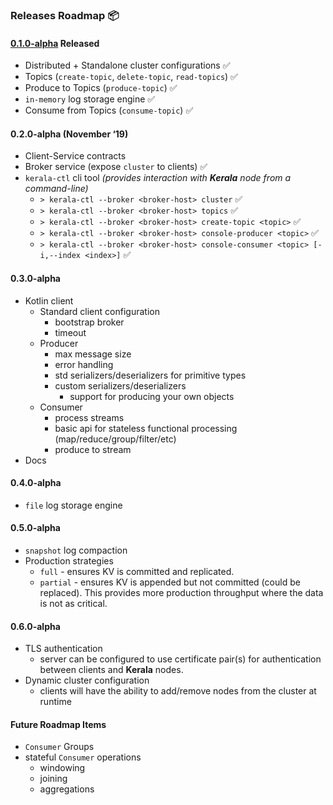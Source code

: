 ### Releases Roadmap 📦

#### [0.1.0-alpha](https://github.com/djjonno/kerala/releases/tag/0.1.0-alpha) Released

- Distributed + Standalone cluster configurations ✅
- Topics (`create-topic`, `delete-topic`, `read-topics`) ✅
- Produce to Topics (`produce-topic`) ✅
- `in-memory` log storage engine ✅
- Consume from Topics (`consume-topic`) ✅

#### 0.2.0-alpha (November ‘19)

- Client-Service contracts
- Broker service (expose `cluster` to clients) ✅
- `kerala-ctl` cli tool *(provides interaction with **Kerala** node from a command-line)*
    - `> kerala-ctl --broker <broker-host> cluster` ✅
    - `> kerala-ctl --broker <broker-host> topics` ✅
    - `> kerala-ctl --broker <broker-host> create-topic <topic>` ✅
    - `> kerala-ctl --broker <broker-host> console-producer <topic>` ✅
    - `> kerala-ctl --broker <broker-host> console-consumer <topic> [-i,--index <index>]` ✅

#### 0.3.0-alpha

- Kotlin client
    - Standard client configuration
        - bootstrap broker
        - timeout
    - Producer
        - max message size
        - error handling
        - std serializers/deserializers for primitive types
        - custom serializers/deserializers
            - support for producing your own objects
    - Consumer
        - process streams
        - basic api for stateless functional processing (map/reduce/group/filter/etc)
        - produce to stream
- Docs

#### 0.4.0-alpha

- `file` log storage engine

#### 0.5.0-alpha

- `snapshot` log compaction
- Production strategies
    - `full` - ensures KV is committed and replicated. 
    - `partial` - ensures KV is appended but not committed (could be replaced).  This provides more production throughput where the data is not as critical.

#### 0.6.0-alpha

- TLS authentication
    - server can be configured to use certificate pair(s) for authentication between clients and **Kerala** nodes. 
- Dynamic cluster configuration
    - clients will have the ability to add/remove nodes from the cluster at runtime   

#### Future Roadmap Items

- `Consumer` Groups
- stateful `Consumer` operations
    - windowing
    - joining
    - aggregations
